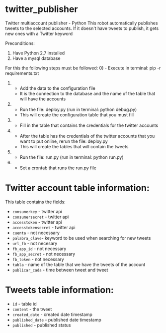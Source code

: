 # twitter_publisher
Twitter multiaccount publisher - Python
This robot automatically publishes tweets to the selected accounts. If it doesn't have tweets to publish, it gets new ones with a Twitter keyword

Preconditions:
1) Have Python 2.7 installed
2) Have a mysql database

For this the following steps must be followed:
0)  - Execute in terminal: pip -r requirements.txt
1)  - Add the data to the configuration file
    - It is the connection to the database and the name of the table that will have the accounts
2)  - Run the file: deploy.py (run in terminal: python debug.py)
    - This will create the configuration table that you must fill
3)  - Fill in the table that contains the credentials for the twitter accounts
4)  - After the table has the credentials of the twitter accounts that you want to put online, rerun the file: deploy.py
    - This will create the tables that will contain the tweets
5)  - Run the file: run.py (run in terminal: python run.py)
6)  - Set a crontab that runs the run.py file

# Twitter account table information:
This table contains the fields:
- `consumerkey` - twitter api
- `consumersecret` - twitter api
- `accesstoken` - twitter api
- `accesstokensecret` - twitter api
- `cuenta` - not necessary
- `palabra_clave`- keyword to be used when searching for new tweets
- `url_fb` - not necesary
- `fb_app_id` - not necessary
- `fb_app_secret` - not necessary
- `fb_token` - not necessary
- `tabla` - name of the table that we have the tweets of the account
- `publicar_cada` - time between tweet and tweet
            
# Tweets table information:
- `id` - table id
- `content` - the tweet
- `created_date` - created date timestamp 
- `published_date` - published date timestamp
- `published` - published status
  
